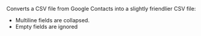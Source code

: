 Converts a CSV file from Google Contacts into a slightly friendlier CSV file:
* Multiline fields are collapsed.
* Empty fields are ignored
